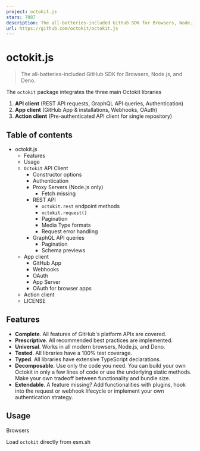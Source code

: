 ```yaml
---
project: octokit.js
stars: 7087
description: The all-batteries-included GitHub SDK for Browsers, Node.js, and Deno.
url: https://github.com/octokit/octokit.js
---
```


octokit.js
==========

> The all-batteries-included GitHub SDK for Browsers, Node.js, and Deno.

The `octokit` package integrates the three main Octokit libraries

1.  **API client** (REST API requests, GraphQL API queries, Authentication)
2.  **App client** (GitHub App & installations, Webhooks, OAuth)
3.  **Action client** (Pre-authenticated API client for single repository)

Table of contents
-----------------

-   octokit.js
    -   Features
    -   Usage
    -   `Octokit` API Client
        -   Constructor options
        -   Authentication
        -   Proxy Servers (Node.js only)
            -   Fetch missing
        -   REST API
            -   `octokit.rest` endpoint methods
            -   `octokit.request()`
            -   Pagination
            -   Media Type formats
            -   Request error handling
        -   GraphQL API queries
            -   Pagination
            -   Schema previews
    -   App client
        -   GitHub App
        -   Webhooks
        -   OAuth
        -   App Server
        -   OAuth for browser apps
    -   Action client
    -   LICENSE

Features
--------

-   **Complete**. All features of GitHub's platform APIs are covered.
-   **Prescriptive**. All recommended best practices are implemented.
-   **Universal**. Works in all modern browsers, Node.js, and Deno.
-   **Tested**. All libraries have a 100% test coverage.
-   **Typed**. All libraries have extensive TypeScript declarations.
-   **Decomposable**. Use only the code you need. You can build your own Octokit in only a few lines of code or use the underlying static methods. Make your own tradeoff between functionality and bundle size.
-   **Extendable**. A feature missing? Add functionalities with plugins, hook into the request or webhook lifecycle or implement your own authentication strategy.

Usage
-----

Browsers

Load `octokit` directly from esm.sh

<script type\="module"\>
import { Octokit, App } from "https://esm.sh/octokit";
</script\>

Deno

Load `octokit` directly from esm.sh

import { Octokit, App } from "https://esm.sh/octokit?dts";

Node

Install with `npm/pnpm install octokit`, or `yarn add octokit`

import { Octokit, App } from "octokit";

Important

As we use conditional exports, you will need to adapt your `tsconfig.json` by setting `"moduleResolution": "node16", "module": "node16"`.

See the TypeScript docs on package.json "exports".  
See this helpful guide on transitioning to ESM from @sindresorhus

`Octokit` API Client
--------------------

**standalone minimal Octokit**: `@octokit/core`.

The `Octokit` client can be used to send requests to GitHub's REST API and queries to GitHub's GraphQL API.

**Example**: Get the username for the authenticated user.

// Create a personal access token at https://github.com/settings/tokens/new?scopes=repo
const octokit \= new Octokit({ auth: \`personal-access-token123\` });

// Compare: https://docs.github.com/en/rest/reference/users#get-the-authenticated-user
const {
  data: { login },
} \= await octokit.rest.users.getAuthenticated();
console.log("Hello, %s", login);

### Constructor options

The most commonly used options are

name

type

description

`userAgent`

`String`

Setting a user agent is required for all requests sent to GitHub's Platform APIs. The user agent defaults to something like this: `octokit.js/v1.2.3 Node.js/v8.9.4 (macOS High Sierra; x64)`. It is recommend to set your own user agent, which will prepend the default one.

const octokit \= new Octokit({
  userAgent: "my-app/v1.2.3",
});

`authStrategy`

`Function`

Defaults to `@octokit/auth-token`.

See Authentication below.

`auth`

`String` or `Object`

Set to a personal access token unless you changed the `authStrategy` option.

See Authentication below.

`baseUrl`

`String`

When using with GitHub Enterprise Server, set `options.baseUrl` to the root URL of the API. For example, if your GitHub Enterprise Server's hostname is `github.acme-inc.com`, then set `options.baseUrl` to `https://github.acme-inc.com/api/v3`. Example

const octokit \= new Octokit({
  baseUrl: "https://github.acme-inc.com/api/v3",
});

Advanced options

name

type

description

`request`

`Object`

-   `request.signal`: Use an `AbortController` instance to cancel a request. `abort-controller` is an implementation for Node.
-   `request.fetch`: Replacement for built-in fetch method.

Node only

-   `request.timeout` sets a request timeout, defaults to 0

The `request` option can also be set on a per-request basis.

`timeZone`

`String`

Sets the `Time-Zone` header which defines a timezone according to the list of names from the Olson database.

const octokit \= new Octokit({
  timeZone: "America/Los\_Angeles",
});

The time zone header will determine the timezone used for generating the timestamp when creating commits. See GitHub's Timezones documentation.

`throttle`

`Object`

`Octokit` implements request throttling using `@octokit/plugin-throttling`

By default, requests are retried once and warnings are logged in case of hitting a rate or secondary rate limit.

{
  onRateLimit: (retryAfter, options, octokit) \=> {
    octokit.log.warn(
      \`Request quota exhausted for request ${options.method} ${options.url}\`
    );

    if (options.request.retryCount \=== 0) {
      // only retries once
      octokit.log.info(\`Retrying after ${retryAfter} seconds!\`);
      return true;
    }
  },
  onSecondaryRateLimit: (retryAfter, options, octokit) \=> {
    octokit.log.warn(
      \`SecondaryRateLimit detected for request ${options.method} ${options.url}\`
    );

    if (options.request.retryCount \=== 0) {
      // only retries once
      octokit.log.info(\`Retrying after ${retryAfter} seconds!\`);
      return true;
    }
  },
};

To opt-out of this feature:

new Octokit({ throttle: { enabled: false } });

Throttling in a cluster is supported using a Redis backend. See `@octokit/plugin-throttling` Clustering

`retry`

`Object`

`Octokit` implements request retries using `@octokit/plugin-retry`

To opt-out of this feature:

new Octokit({ retry: { enabled: false } });

### Authentication

By default, the `Octokit` API client supports authentication using a static token.

There are different means of authentication that are supported by GitHub, that are described in detail at octokit/authentication-strategies.js. You can set each of them as the `authStrategy` constructor option, and pass the strategy options as the `auth` constructor option.

For example, in order to authenticate as a GitHub App Installation:

import { createAppAuth } from "@octokit/auth-app";
const octokit \= new Octokit({
  authStrategy: createAppAuth,
  auth: {
    appId: 1,
    privateKey: "-----BEGIN PRIVATE KEY-----\\n...",
    installationId: 123,
  },
});

// authenticates as app based on request URLs
const {
  data: { slug },
} \= await octokit.rest.apps.getAuthenticated();

// creates an installation access token as needed
// assumes that installationId 123 belongs to @octocat, otherwise the request will fail
await octokit.rest.issues.create({
  owner: "octocat",
  repo: "hello-world",
  title: "Hello world from " + slug,
});

You can use the `App` or `OAuthApp` SDKs which provide APIs and internal wiring to cover most use cases.

For example, to implement the above using `App`

const app \= new App({ appId, privateKey });
const { data: slug } \= await app.octokit.rest.apps.getAuthenticated();
const octokit \= await app.getInstallationOctokit(123);
await octokit.rest.issues.create({
  owner: "octocat",
  repo: "hello-world",
  title: "Hello world from " + slug,
});

Learn more about how authentication strategies work or how to create your own.

### Proxy Servers (Node.js only)

By default, the `Octokit` API client does not make use of the standard proxy server environment variables. To add support for proxy servers you will need to provide an https client that supports them such as `undici.ProxyAgent()`.

For example, this would use a `ProxyAgent` to make requests through a proxy server:

import { fetch as undiciFetch, ProxyAgent } from 'undici';

const myFetch \= (url, options) \=> {
  return undiciFetch(url, {
    ...options,
    dispatcher: new ProxyAgent(<your\_proxy\_url\>)
  })
}

const octokit \= new Octokit({
  request: {
     fetch: myFetch
  },
});

If you are writing a module that uses `Octokit` and is designed to be used by other people, you should ensure that consumers can provide an alternative agent for your `Octokit` or as a parameter to specific calls such as:

import { fetch as undiciFetch, ProxyAgent } from 'undici';

const myFetch \= (url, options) \=> {
  return undiciFetch(url, {
    ...options,
    dispatcher: new ProxyAgent(<your\_proxy\_url\>)
  })
}

octokit.rest.repos.get({
  owner,
  repo,
  request: {
    fetch: myFetch
  },
});

#### Fetch missing

If you get the following error:

> fetch is not set. Please pass a fetch implementation as new Octokit({ request: { fetch }}).

It probably means you are trying to run Octokit with an unsupported version of NodeJS. Octokit requires Node 18 or higher, which includes a native fetch API.

To bypass this problem you can provide your own `fetch` implementation (or a built-in version like `node-fetch`) like this:

import fetch from "node-fetch";

const octokit \= new Octokit({
  request: {
    fetch: fetch,
  },
});

### REST API

There are two ways of using the GitHub REST API, the `octokit.rest.*` endpoint methods and `octokit.request`. Both act the same way, the `octokit.rest.*` methods are just added for convenience, they use `octokit.request` internally.

For example

await octokit.rest.issues.create({
  owner: "octocat",
  repo: "hello-world",
  title: "Hello, world!",
  body: "I created this issue using Octokit!",
});

Is the same as

await octokit.request("POST /repos/{owner}/{repo}/issues", {
  owner: "octocat",
  repo: "hello-world",
  title: "Hello, world!",
  body: "I created this issue using Octokit!",
});

In both cases a given request is authenticated, retried, and throttled transparently by the `octokit` instance which also manages the `accept` and `user-agent` headers as needed.

`octokit.request` can be used to send requests to other domains by passing a full URL and to send requests to endpoints that are not (yet) documented in GitHub's REST API documentation.

#### `octokit.rest` endpoint methods

Every GitHub REST API endpoint has an associated `octokit.rest` endpoint method for better code readability and developer convenience. See `@octokit/plugin-rest-endpoint-methods` for full details.

Example: Create an issue

await octokit.rest.issues.create({
  owner: "octocat",
  repo: "hello-world",
  title: "Hello, world!",
  body: "I created this issue using Octokit!",
});

The `octokit.rest` endpoint methods are generated automatically from GitHub's OpenAPI specification. We track operation ID and parameter name changes in order to implement deprecation warnings and reduce the frequency of breaking changes.

Under the covers, every endpoint method is just `octokit.request` with defaults set, so it supports the same parameters as well as the `.endpoint()` API.

#### `octokit.request()`

You can call the GitHub REST API directly using `octokit.request`. The `request` API matches GitHub's REST API documentation 1:1 so anything you see there, you can call using `request`. See `@octokit/request` for all the details.

Example: Create an issue

The `octokit.request` API call corresponding to that issue creation documentation looks like this:

// https://docs.github.com/en/rest/reference/issues#create-an-issue
await octokit.request("POST /repos/{owner}/{repo}/issues", {
  owner: "octocat",
  repo: "hello-world",
  title: "Hello, world!",
  body: "I created this issue using Octokit!",
});

The 1st argument is the REST API route as listed in GitHub's API documentation. The 2nd argument is an object with all parameters, independent of whether they are used in the path, query, or body.

#### Pagination

All REST API endpoints that paginate return the first 30 items by default. If you want to retrieve all items, you can use the pagination API. The pagination API expects the REST API route as first argument, but you can also pass any of the `octokit.rest.*.list*` methods for convenience and better code readability.

Example: iterate through all issues in a repository

const iterator \= octokit.paginate.iterator(octokit.rest.issues.listForRepo, {
  owner: "octocat",
  repo: "hello-world",
  per\_page: 100,
});

// iterate through each response
for await (const { data: issues } of iterator) {
  for (const issue of issues) {
    console.log("Issue #%d: %s", issue.number, issue.title);
  }
}

Using the async iterator is the most memory efficient way to iterate through all items. But you can also retrieve all items in a single call

const issues \= await octokit.paginate(octokit.rest.issues.listForRepo, {
  owner: "octocat",
  repo: "hello-world",
  per\_page: 100,
});

#### Media Type formats

Media type formats can be set using `mediaType: { format }` on every request.

Example: retrieve the raw content of a `package.json` file

const { data } \= await octokit.rest.repos.getContent({
  mediaType: {
    format: "raw",
  },
  owner: "octocat",
  repo: "hello-world",
  path: "package.json",
});
console.log("package name: %s", JSON.parse(data).name);

Learn more about Media type formats.

#### Request error handling

**Standalone module:** `@octokit/request-error`

For request error handling, import `RequestError` and use `try...catch` statement.

import { RequestError } from "octokit";

try {
  // your code here that sends at least one Octokit request
  await octokit.request("GET /");
} catch (error) {
  // Octokit errors are instances of RequestError, so they always have an \`error.status\` property containing the HTTP response code.
  if (error instanceof RequestError) {
    // handle Octokit error
    // error.message; // Oops
    // error.status; // 500
    // error.request; // { method, url, headers, body }
    // error.response; // { url, status, headers, data }
  } else {
    // handle all other errors
    throw error;
  }
}

### GraphQL API queries

Octokit also supports GitHub's GraphQL API directly -- you can use the same queries shown in the documentation and available in the GraphQL explorer in your calls with `octokit.graphql`.

Example: get the login of the authenticated user

const {
  viewer: { login },
} \= await octokit.graphql(\`{
  viewer {
    login
  }
}\`);

Variables can be passed as 2nd argument

const { lastIssues } \= await octokit.graphql(
  \`
    query lastIssues($owner: String!, $repo: String!, $num: Int = 3) {
      repository(owner: $owner, name: $repo) {
        issues(last: $num) {
          edges {
            node {
              title
            }
          }
        }
      }
    }
  \`,
  {
    owner: "octokit",
    repo: "graphql.js",
  },
);

#### Pagination

GitHub's GraphQL API returns a maximum of 100 items. If you want to retrieve all items, you can use the pagination API.

Example: get all issues

const { allIssues } \= await octokit.graphql.paginate(
  \`
    query allIssues($owner: String!, $repo: String!, $num: Int = 10, $cursor: String) {
      repository(owner: $owner, name: $repo) {
        issues(first: $num, after: $cursor) {
          edges {
            node {
              title
            }
          }
          pageInfo {
            hasNextPage
            endCursor
          }
        }
      }
    }
  \`,
  {
    owner: "octokit",
    repo: "graphql.js",
  },
);

Learn more about GitHub's GraphQL Pagination usage.

#### Schema previews

Previews can be enabled using the `{mediaType: previews: [] }` option.

Example: create a label

await octokit.graphql(
  \`mutation createLabel($repositoryId:ID!,name:String!,color:String!) {
  createLabel(input:{repositoryId:$repositoryId,name:$name}) {
    label: {
      id
    }
  }
}\`,
  {
    repositoryId: 1,
    name: "important",
    color: "cc0000",
    mediaType: {
      previews: \["bane"\],
    },
  },
);

Learn more about GitHub's GraphQL schema previews

App client
----------

The `App` client combines features for GitHub Apps, Webhooks, and OAuth

### GitHub App

**Standalone module**: `@octokit/app`

For integrators, GitHub Apps are a means of authentication and authorization. A GitHub app can be registered on a GitHub user or organization account. A GitHub App registration defines a set of permissions and webhooks events it wants to receive and provides a set of credentials in return. Users can grant access to repositories by installing them.

Some API endpoints require the GitHub app to authenticate as itself using a JSON Web Token (JWT). For requests affecting an installation, an installation access token has to be created using the app's credentials and the installation ID.

The `App` client takes care of all that for you.

Example: Dispatch a repository event in every repository the app is installed on

import { App } from "octokit";

const app \= new App({ appId, privateKey });

for await (const { octokit, repository } of app.eachRepository.iterator()) {
  // https://docs.github.com/en/rest/reference/repos#create-a-repository-dispatch-event
  await octokit.rest.repos.createDispatchEvent({
    owner: repository.owner.login,
    repo: repository.name,
    event\_type: "my\_event",
    client\_payload: {
      foo: "bar",
    },
  });
  console.log("Event dispatched for %s", repository.full\_name);
}

Example: Get an `octokit` instance authenticated as an installation

const octokit \= await app.getInstallationOctokit(123);

Learn more about apps.

### Webhooks

**Standalone module**: `@octokit/webhooks`

When installing an app, events that the app registration requests will be sent as requests to the webhook URL set in the app's registration.

Webhook event requests are signed using the webhook secret, which is also part of the app's registration. You must verify that secret before handling the request payload.

The `app.webhooks.*` APIs provide methods to receiving, verifying, and handling webhook events.

Example: create a comment on new issues

import { createServer } from "node:http";
import { App, createNodeMiddleware } from "octokit";

const app \= new App({
  appId,
  privateKey,
  webhooks: { secret },
});

app.webhooks.on("issues.opened", ({ octokit, payload }) \=> {
  return octokit.rest.issues.createComment({
    owner: payload.repository.owner.login,
    repo: payload.repository.name,
    issue\_number: payload.issue.number,
    body: "Hello, World!",
  });
});

// Your app can now receive webhook events at \`/api/github/webhooks\`
createServer(createNodeMiddleware(app)).listen(3000);

For serverless environments, you can explicitly verify and receive an event

await app.webhooks.verifyAndReceive({
  id: request.headers\["x-github-delivery"\],
  name: request.headers\["x-github-event"\],
  signature: request.headers\["x-hub-signature-256"\],
  payload: request.body,
});

Learn more about GitHub webhooks.

### OAuth

**Standalone module:** `@octokit/oauth-app`

Both OAuth Apps and GitHub Apps support authenticating GitHub users using OAuth, see Authorizing OAuth Apps and Identifying and authorizing users for GitHub Apps.

There are some differences:

-   Only OAuth Apps support scopes. GitHub apps have permissions, and access is granted via installations of the app on repositories.
-   Only GitHub Apps support expiring user tokens
-   Only GitHub Apps support creating a scoped token to reduce the permissions and repository access

`App` is for GitHub Apps. If you need OAuth App-specific functionality, use `OAuthApp` instead.

Example: Watch a repository when a user logs in using the OAuth web flow

import { createServer } from "node:http";
import { App, createNodeMiddleware } from "octokit";

const app \= new App({
  oauth: { clientId, clientSecret },
});

app.oauth.on("token.created", async ({ token, octokit }) \=> {
  await octokit.rest.activity.setRepoSubscription({
    owner: "octocat",
    repo: "hello-world",
    subscribed: true,
  });
});

// Your app can receive the OAuth redirect at /api/github/oauth/callback
// Users can initiate the OAuth web flow by opening /api/github/oauth/login
createServer(createNodeMiddleware(app)).listen(3000);

For serverless environments, you can explicitly exchange the `code` from the OAuth web flow redirect for an access token. `app.oauth.createToken()` returns an authentication object and emits the "token.created" event.

const { token } \= await app.oauth.createToken({
  code: request.query.code,
});

Example: create a token using the device flow.

const { token } \= await app.oauth.createToken({
  async onVerification(verification) {
    await sendMessageToUser(
      request.body.phoneNumber,
      \`Your code is ${verification.user\_code}. Enter it at ${verification.verification\_uri}\`,
    );
  },
});

Example: Create an OAuth App Server with default scopes

import { createServer } from "node:http";
import { OAuthApp, createNodeMiddleware } from "octokit";

const app \= new OAuthApp({
  clientId,
  clientSecret,
  defaultScopes: \["repo", "gist"\],
});

app.oauth.on("token", async ({ token, octokit }) \=> {
  await octokit.rest.gists.create({
    description: "I created this gist using Octokit!",
    public: true,
    files: {
      "example.js": \`/\* some code here \*/\`,
    },
  });
});

// Your app can receive the OAuth redirect at /api/github/oauth/callback
// Users can initiate the OAuth web flow by opening /api/oauth/login
createServer(createNodeMiddleware(app)).listen(3000);

### App Server

After registering your GitHub app, you need to create and deploy a server which can retrieve the webhook event requests from GitHub as well as accept redirects from the OAuth user web flow.

The simplest way to create such a server is to use `createNodeMiddleware()`, it works with both, Node's `http.createServer()` method as well as an Express middleware.

The default routes that the middleware exposes are

Route

Route Description

`POST /api/github/webhooks`

Endpoint to receive GitHub Webhook Event requests

`GET /api/github/oauth/login`

Redirects to GitHub's authorization endpoint. Accepts optional `?state` and `?scopes` query parameters. `?scopes` is a comma-separated list of supported OAuth scope names

`GET /api/github/oauth/callback`

The client's redirect endpoint. This is where the `token` event gets triggered

`POST /api/github/oauth/token`

Exchange an authorization code for an OAuth Access token. If successful, the `token` event gets triggered.

`GET /api/github/oauth/token`

Check if token is valid. Must authenticate using token in `Authorization` header. Uses GitHub's `POST /applications/{client_id}/token` endpoint

`PATCH /api/github/oauth/token`

Resets a token (invalidates current one, returns new token). Must authenticate using token in `Authorization` header. Uses GitHub's `PATCH /applications/{client_id}/token` endpoint.

`PATCH /api/github/oauth/refresh-token`

Refreshes an expiring token (invalidates current one, returns new access token and refresh token). Must authenticate using token in `Authorization` header. Uses GitHub's `POST https://github.com/login/oauth/access_token` OAuth endpoint.

`POST /api/github/oauth/token/scoped`

Creates a scoped token (does not invalidate the current one). Must authenticate using token in `Authorization` header. Uses GitHub's `POST /applications/{client_id}/token/scoped` endpoint.

`DELETE /api/github/oauth/token`

Invalidates current token, basically the equivalent of a logout. Must authenticate using token in `Authorization` header.

`DELETE /api/github/oauth/grant`

Revokes the user's grant, basically the equivalent of an uninstall. must authenticate using token in `Authorization` header.

Example: create a GitHub server with express

import express from "express";
import { App, createNodeMiddleware } from "octokit";

const expressApp \= express();
const octokitApp \= new App({
  appId,
  privateKey,
  webhooks: { secret },
  oauth: { clientId, clientSecret },
});

expressApp.use(createNodeMiddleware(app));

expressApp.listen(3000, () \=> {
  console.log(\`Example app listening at http://localhost:3000\`);
});

### OAuth for browser apps

You must not expose your app's client secret to the user, so you cannot use the `App` constructor. Instead, you have to create a server using the `App` constructor which exposes the `/api/github/oauth/*` routes, through which you can safely implement an OAuth login for apps running in a web browser.

If you set `(User) Authorization callback URL` to your own app, than you need to read out the `?code=...&state=...` query parameters, compare the `state` parameter to the value returned by `app.oauthLoginUrl()` earlier to protect against forgery attacks, then exchange the `code` for an OAuth Authorization token.

If you run an app server as described above, the default route to do that is `POST /api/github/oauth/token`.

Once you successfully retrieved the token, it is also recommended to remove the `?code=...&state=...` query parameters from the browser's URL

const code \= new URL(location.href).searchParams.get("code");
if (code) {
  // remove ?code=... from URL
  const path \=
    location.pathname +
    location.search.replace(/\\b(code|state)=\\w+/g, "").replace(/\[?&\]+$/, "");
  history.replaceState({}, "", path);

  // exchange the code for a token with your backend.
  // If you use https://github.com/octokit/oauth-app.js
  // the exchange would look something like this
  const response \= await fetch("/api/github/oauth/token", {
    method: "POST",
    headers: {
      "content-type": "application/json",
    },
    body: JSON.stringify({ code }),
  });
  const { token } \= await response.json();
  // \`token\` is the OAuth Access Token that can be use

  const { Octokit } \= await import("https://esm.sh/@octokit/core");
  const octokit \= new Octokit({ auth: token });

  const {
    data: { login },
  } \= await octokit.request("GET /user");
  alert("Hi there, " + login);
}

🚧 We are working on `@octokit/auth-oauth-user-client` to provide a simple API for all methods related to OAuth user tokens.

The plan is to add an new `GET /api/github/oauth/octokit.js` route to the node middleware which will return a JavaScript file that can be imported into an HTML file. It will make a pre-authenticated `octokit` Instance available.

Action client
-------------

**standalone module:** `@octokit/action`

🚧 A fully fledged `Action` client is pending. You can use `@actions/github` for the time being

LICENSE
-------

MIT
